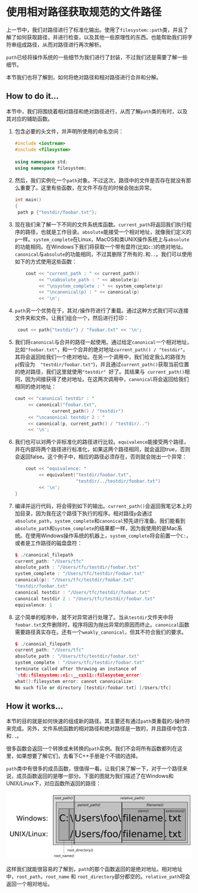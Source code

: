 # 使用相对路径获取规范的文件路径

上一节中，我们对路径进行了标准化输出。使用了`filesystem::path`类，并且了解了如何获取路径，并进行检查，以及其他一些原理性的东西。也能帮助我们将字符串组成路径，从而对路径进行再次解析。

`path`已经将操作系统的一些细节为我们进行了封装，不过我们还是需要了解一些细节。

本节我们也将了解到，如何将绝对路径和相对路径进行合并和分解。

## How to do it...

本节中，我们将围绕着相对路径和绝对路径进行，从而了解`path`类的有时，以及其对应的辅助函数。

1. 包含必要的头文件，并声明所使用的命名空间：

   ```c++
   #include <iostream>
   #include <filesystem>
   
   using namespace std;
   using namespace filesystem;
   ```

2. 然后，我们实例化一个`path`对象。不过这次，路径中的文件是否存在就没有那么重要了。这里有些函数，在文件不存在的时候会抛出异常。

   ```c++
   int main()
   {
   	path p {"testdir/foobar.txt"};
   ```

3. 现在我们来了解一下不同的文件系统库函数。`current_path`将返回我们执行程序的路径，也就是工作目录。`absolute`能接受一个相对地址，就像我们定义的`p`一样。`system_complete`在Linux，MacOS和类UNIX操作系统上与`absolute`的功能相同。在Windows下我们将获取一个带有盘符(比如`c:`)的绝对地址。`canonical`与`absolute`的功能相同，不过其删除了所有的`.`和`..`。我们可以使用如下的方式使用这些函数：

   ```c++
       cout << "current_path : " << current_path()
            << "\nabsolute_path : " << absolute(p)
            << "\nsystem_complete : " << system_complete(p)
            << "\ncanonical(p) : " << canonical(p)
            << '\n';
   ```

4. `path`另一个优势在于，其对`/`操作符进行了重载。通过这种方式我们可以连接文件夹和文件。让我们组合一个，然后进行打印：

   ```c++
   	cout << path{"testdir"} / "foobar.txt" << '\n';
   ```

5. 我们将`canonical`与合并的路径一起使用。通过给定`canonical`一个相对地址，比如`"foobar.txt"`，和一个合并的绝对地址`current_path() / "testdir"`，其将会返回给我们一个绝对地址。在另一个调用中，我们给定我么的路径为`p`(假设为`  "testdir/foobar.txt"`)，并且通过`current_path()`获取当前位置的绝对路径，我们这里就使用`"testdir" `好了。其结果与` current_path()`相同，因为间接获得了绝对地址。在这两次调用中，`canonical`将会返回给我们相同的绝对地址：

   ```c++
   cout << "canonical testdir : "
        << canonical("foobar.txt",
       			 current_path() / "testdir")
        << "\ncanonical testdir 2 : "
        << canonical(p, current_path() / "testdir/..")
        << '\n';
   ```

6. 我们也可以对两个非标准化的路径进行比较。`equivalence`能接受两个路径，并在内部将两个路径进行标准化，如果这两个路径相同，就会返回true，否则会返回false。这个例子中，相应的路径必须存在，否则就会抛出一个异常：

   ```c++
       cout << "equivalence: "
            << equivalent("testdir/foobar.txt",
                          "testdir/../testdir/foobar.txt")
            << '\n';
   }
   ```

7. 编译并运行代码，将会得到如下的输出。`current_path()`会返回我笔记本上的加目录，因为我在这个路径下执行的程序。相对路径`p`会通过 `absolute_path`，`system_complete`和`canonical`预先进行准备。我们能看到`absolute_path`和`system_complete`的结果都一样，因为我使用的是Mac系统。在使用Windows操作系统的机器上，`system_complete`将会前置一个`C:`，或者是工作路径的磁盘盘符：

   ```c++
   $ ./canonical_filepath
   current_path: "/Users/tfc"
   absolute_path : "/Users/tfc/testdir/foobar.txt"
   system_complete : "/Users/tfc/testdir/foobar.txt"
   canonical(p): "/Users/tfc/testdir/foobar.txt"
   "testdir/foobar.txt"
   canonical testdir : "/Users/tfc/testdir/foobar.txt"
   canonical testdir 2 : "/Users/tfc/testdir/foobar.txt"
   equivalence: 1
   ```

8. 这个简单的程序中，就不对异常进行处理了。当从`testdir`文件夹中将`foobar.txt`文件删除时，程序将因为抛出异常的原因而终止。`canonical`函数需要路径真实存在。还有一个`weakly_canonical`，但其不符合我们的要求。

   ```c++
   $ ./canonial_filepath
   current_path: "/Users/tfc"
   absolute_path : "/Users/tfc/testdir/foobar.txt"
   system_complete : "/Users/tfc/testdir/foobar.txt"
   terminate called after throwing an instance of
   'std::filesystem::v1::__cxx11::filesystem_error'
   what():filesystem error: cannot canonicalize:
   No such file or directory [testdir/foobar.txt] [/Users/tfc]
   ```

## How it works...

本节的目的就是如何快速的组成新的路径。其主要还有通过`path`类重载的`/`操作符来完成。另外，文件系统函数的相对路径和绝对路径是一致的，并且路径中包含`.`和`..`。

很多函数会返回一个转换或未转换的`path`实例。我们不会将所有函数都列在这里，如果想要了解它们，去看下C++手册是个不错的选择。

`path`类中有很多的成员函数，很值得一看。让我们来了解一下，对于一个路径来说，成员函数返回的是哪一部分。下面的图就为我们描述了在Windows和UNIX/Linux下，对应函数所返回的路径：

![](../../images/chapter10/10-2-1.png)

这样我们就能很容易的了解到，`path`的那个函数返回的是绝对地址。相对地址中，`root_path`，`root_name` 和 `root_directory`部分都空的。`relative_path`将会返回一个相对地址。





